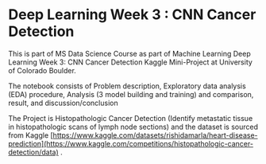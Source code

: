 # Deep Learning Week 3 : CNN Cancer Detection 
This is part of MS Data Science Course as part of Machine Learning Deep Learning Week 3: CNN Cancer Detection Kaggle Mini-Project at University of Colorado Boulder.

The notebook consists of Problem description, Exploratory data analysis (EDA) procedure, Analysis (3 model building and training) and comparison, result, and discussion/conclusion

The Project is Histopathologic Cancer Detection (Identify metastatic tissue in histopathologic scans of lymph node sections) and the dataset is sourced from Kaggle [https://www.kaggle.com/datasets/rishidamarla/heart-disease-prediction](https://www.kaggle.com/competitions/histopathologic-cancer-detection/data) .

